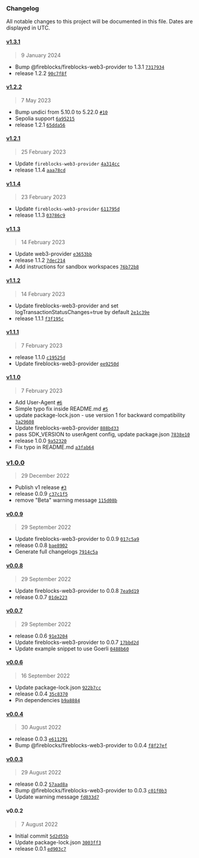 ### Changelog

All notable changes to this project will be documented in this file. Dates are displayed in UTC.

#### [v1.3.1](https://github.com/fireblocks/hardhat-fireblocks/compare/v1.2.2...v1.3.1)

> 9 January 2024

- Bump @fireblocks/fireblocks-web3-provider to 1.3.1 [`7317934`](https://github.com/fireblocks/hardhat-fireblocks/commit/73179348577676e5fc131a69b1ce36ea193efddf)
- release 1.2.2 [`90c7f8f`](https://github.com/fireblocks/hardhat-fireblocks/commit/90c7f8f55e1d269665240c15085b208289d2499c)

#### [v1.2.2](https://github.com/fireblocks/hardhat-fireblocks/compare/v1.2.1...v1.2.2)

> 7 May 2023

- Bump undici from 5.10.0 to 5.22.0 [`#10`](https://github.com/fireblocks/hardhat-fireblocks/pull/10)
- Sepolia support [`6a95215`](https://github.com/fireblocks/hardhat-fireblocks/commit/6a9521537ac307b2d473e4af3e1d1320f7dabbb3)
- release 1.2.1 [`65dda56`](https://github.com/fireblocks/hardhat-fireblocks/commit/65dda56bb360d974bd2f1bf410037934c258162b)

#### [v1.2.1](https://github.com/fireblocks/hardhat-fireblocks/compare/v1.1.4...v1.2.1)

> 25 February 2023

- Update `fireblocks-web3-provider` [`4a314cc`](https://github.com/fireblocks/hardhat-fireblocks/commit/4a314ccfb3d63ce114c831a292f6dccb256b852e)
- release 1.1.4 [`aaa78cd`](https://github.com/fireblocks/hardhat-fireblocks/commit/aaa78cd38ec174bcf0228abc9baf4730646c6f4a)

#### [v1.1.4](https://github.com/fireblocks/hardhat-fireblocks/compare/v1.1.3...v1.1.4)

> 23 February 2023

- Update `fireblocks-web3-provider` [`611795d`](https://github.com/fireblocks/hardhat-fireblocks/commit/611795d3e69f32f8ecd7c925c912f1ba205bda43)
- release 1.1.3 [`03786c9`](https://github.com/fireblocks/hardhat-fireblocks/commit/03786c9536ef68d2029cd27125c194fd54734707)

#### [v1.1.3](https://github.com/fireblocks/hardhat-fireblocks/compare/v1.1.2...v1.1.3)

> 14 February 2023

- Update web3-provider [`e3653bb`](https://github.com/fireblocks/hardhat-fireblocks/commit/e3653bb45bae9e923c5db2e8f707245e2cc2b6d0)
- release 1.1.2 [`7dec214`](https://github.com/fireblocks/hardhat-fireblocks/commit/7dec214f46152df1baa3ea9b27241c1dc07cb3da)
- Add instructions for sandbox workspaces [`76b72b8`](https://github.com/fireblocks/hardhat-fireblocks/commit/76b72b831fe8b7f09473ff295aefd6ff3fc12ec7)

#### [v1.1.2](https://github.com/fireblocks/hardhat-fireblocks/compare/v1.1.1...v1.1.2)

> 14 February 2023

- Update fireblocks-web3-provider and set logTransactionStatusChanges=true by default [`2e1c39e`](https://github.com/fireblocks/hardhat-fireblocks/commit/2e1c39e555da480550d83d3484fa7723d3220188)
- release 1.1.1 [`f3f195c`](https://github.com/fireblocks/hardhat-fireblocks/commit/f3f195c6a725e996a41aaca119d6158c48f3c878)

#### [v1.1.1](https://github.com/fireblocks/hardhat-fireblocks/compare/v1.1.0...v1.1.1)

> 7 February 2023

- release 1.1.0 [`c19525d`](https://github.com/fireblocks/hardhat-fireblocks/commit/c19525d6877efe49351a503c59e7576140571594)
- Update fireblocks-web3-provider [`ee9250d`](https://github.com/fireblocks/hardhat-fireblocks/commit/ee9250d80892c8b5d835e7eb36f53470c2b00a1a)

#### [v1.1.0](https://github.com/fireblocks/hardhat-fireblocks/compare/v1.0.0...v1.1.0)

> 7 February 2023

- Add User-Agent [`#6`](https://github.com/fireblocks/hardhat-fireblocks/pull/6)
- Simple typo fix inside README.md [`#5`](https://github.com/fireblocks/hardhat-fireblocks/pull/5)
- update package-lock.json - use version 1 for backward compatibility [`3a29608`](https://github.com/fireblocks/hardhat-fireblocks/commit/3a29608dcf83f4b07d2834c3c3aae54dec1b9f11)
- Update fireblocks-web3-provider [`888bd33`](https://github.com/fireblocks/hardhat-fireblocks/commit/888bd337e3f8bbddeafd52c2ca189d864fc93f82)
- pass SDK_VERSION to userAgent config, update package.json [`7838e10`](https://github.com/fireblocks/hardhat-fireblocks/commit/7838e10e861c3aa00dc8667238e80d3c377f569b)
- release 1.0.0 [`9a52320`](https://github.com/fireblocks/hardhat-fireblocks/commit/9a5232017f4e080a93691e62f78bafe63b54c4fe)
- Fix typo in README.md [`a3fab64`](https://github.com/fireblocks/hardhat-fireblocks/commit/a3fab6402f92f8f8a2bed9090354e8380218a685)

### [v1.0.0](https://github.com/fireblocks/hardhat-fireblocks/compare/v0.0.9...v1.0.0)

> 29 December 2022

- Publish v1 release [`#3`](https://github.com/fireblocks/hardhat-fireblocks/pull/3)
- release 0.0.9 [`c37c1f5`](https://github.com/fireblocks/hardhat-fireblocks/commit/c37c1f51e43368624a3d14c9576a9803dcbdece1)
- remove "Beta" warning message [`115d08b`](https://github.com/fireblocks/hardhat-fireblocks/commit/115d08b923e217ba3bcbe46974c7adf2476209b1)

#### [v0.0.9](https://github.com/fireblocks/hardhat-fireblocks/compare/v0.0.8...v0.0.9)

> 29 September 2022

- Update fireblocks-web3-provider to 0.0.9 [`017c5a9`](https://github.com/fireblocks/hardhat-fireblocks/commit/017c5a97aba175b483c04e5e976bd8a46f7b62a0)
- release 0.0.8 [`bae8902`](https://github.com/fireblocks/hardhat-fireblocks/commit/bae890280799027c0b1fbeb9994ab954914b382a)
- Generate full changelogs [`7914c5a`](https://github.com/fireblocks/hardhat-fireblocks/commit/7914c5a7a318c07b264e5a457cb4103778c81159)

#### [v0.0.8](https://github.com/fireblocks/hardhat-fireblocks/compare/v0.0.7...v0.0.8)

> 29 September 2022

- Update fireblocks-web3-provider to 0.0.8 [`7ea9d19`](https://github.com/fireblocks/hardhat-fireblocks/commit/7ea9d19f4570ceeda08c4fb98612178da1c6aa3f)
- release 0.0.7 [`01de223`](https://github.com/fireblocks/hardhat-fireblocks/commit/01de223d7942e6821ef19ad67c801f361ccdceba)

#### [v0.0.7](https://github.com/fireblocks/hardhat-fireblocks/compare/v0.0.6...v0.0.7)

> 29 September 2022

- release 0.0.6 [`91e3204`](https://github.com/fireblocks/hardhat-fireblocks/commit/91e3204d5841af1e66b69205fde028f747a3adff)
- Update fireblocks-web3-provider to 0.0.7 [`17bbd2d`](https://github.com/fireblocks/hardhat-fireblocks/commit/17bbd2dec07313f5f611abadc0056e15367fcf54)
- Update example snippet to use Goerli [`0488b60`](https://github.com/fireblocks/hardhat-fireblocks/commit/0488b602a38fc5bd36fd0f634099d741749e4d75)

#### [v0.0.6](https://github.com/fireblocks/hardhat-fireblocks/compare/v0.0.4...v0.0.6)

> 16 September 2022

- Update package-lock.json [`922b7cc`](https://github.com/fireblocks/hardhat-fireblocks/commit/922b7ccbe47cf45660dfda4c6c06b883b0ff9017)
- release 0.0.4 [`35c8370`](https://github.com/fireblocks/hardhat-fireblocks/commit/35c8370e000a9a3a591e5c4e4bc2e205890a1d04)
- Pin dependencies [`b9a8884`](https://github.com/fireblocks/hardhat-fireblocks/commit/b9a888480542091e0b0fca563889fc510a25543e)

#### [v0.0.4](https://github.com/fireblocks/hardhat-fireblocks/compare/v0.0.3...v0.0.4)

> 30 August 2022

- release 0.0.3 [`e611291`](https://github.com/fireblocks/hardhat-fireblocks/commit/e611291de642d0b9affbac242ee9d71659d698a9)
- Bump @fireblocks/fireblocks-web3-provider to 0.0.4 [`f8f27ef`](https://github.com/fireblocks/hardhat-fireblocks/commit/f8f27efc77eb894007b0e37e490f5d207f124a98)

#### [v0.0.3](https://github.com/fireblocks/hardhat-fireblocks/compare/v0.0.2...v0.0.3)

> 29 August 2022

- release 0.0.2 [`57aad8a`](https://github.com/fireblocks/hardhat-fireblocks/commit/57aad8ad4955fb57bd1e97b0dcf05bf13fc886e4)
- Bump @fireblocks/fireblocks-web3-provider to 0.0.3 [`c01f0b3`](https://github.com/fireblocks/hardhat-fireblocks/commit/c01f0b31df6c3ee78929fd46c39d29f1c8f86785)
- Update warning message [`fd033d7`](https://github.com/fireblocks/hardhat-fireblocks/commit/fd033d7d6a896f7f1b0684d3c54a695bd65364c9)

#### v0.0.2

> 7 August 2022

- Initial commit [`5d2d55b`](https://github.com/fireblocks/hardhat-fireblocks/commit/5d2d55b2120018217fea95f933c21a84bd296512)
- Update package-lock.json [`3003ff3`](https://github.com/fireblocks/hardhat-fireblocks/commit/3003ff31d0d08f3927345f4a67fcc6a447082abf)
- release 0.0.1 [`ed903c7`](https://github.com/fireblocks/hardhat-fireblocks/commit/ed903c7e567261dd4526d747169f4003de5b456f)
